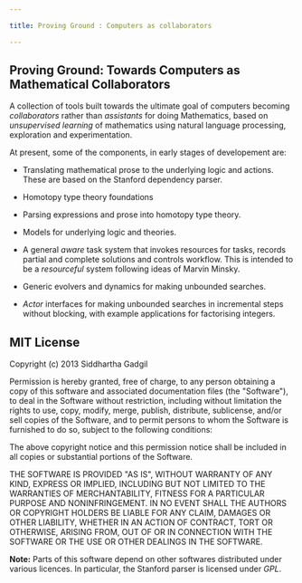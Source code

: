 ---title: Proving Ground : Computers as collaborators---## Proving Ground: Towards Computers as Mathematical CollaboratorsA collection of tools built towards the ultimate goal of computers becoming *collaborators* rather than *assistants* for doing Mathematics, based on *unsupervised learning* of mathematics using natural language processing, exploration and experimentation. At present, some of the components, in early stages of developement are:* Translating mathematical prose to the underlying logic and actions. These are based on the Stanford dependency parser.* Homotopy type theory foundations* Parsing expressions and prose into homotopy type theory.* Models for underlying logic and theories.* A general *aware* task system that invokes resources for tasks, records partial and complete solutions and controls workflow. This is intended to be a *resourceful* system following ideas of Marvin Minsky.* Generic evolvers and dynamics for making unbounded searches.* *Actor* interfaces for making unbounded searches in incremental steps without blocking, with example applications for factorising integers. ## MIT LicenseCopyright (c) 2013 Siddhartha GadgilPermission is hereby granted, free of charge, to any person obtaining a copyof this software and associated documentation files (the "Software"), to dealin the Software without restriction, including without limitation the rightsto use, copy, modify, merge, publish, distribute, sublicense, and/or sellcopies of the Software, and to permit persons to whom the Software isfurnished to do so, subject to the following conditions:The above copyright notice and this permission notice shall be included inall copies or substantial portions of the Software.THE SOFTWARE IS PROVIDED "AS IS", WITHOUT WARRANTY OF ANY KIND, EXPRESS ORIMPLIED, INCLUDING BUT NOT LIMITED TO THE WARRANTIES OF MERCHANTABILITY,FITNESS FOR A PARTICULAR PURPOSE AND NONINFRINGEMENT. IN NO EVENT SHALL THEAUTHORS OR COPYRIGHT HOLDERS BE LIABLE FOR ANY CLAIM, DAMAGES OR OTHERLIABILITY, WHETHER IN AN ACTION OF CONTRACT, TORT OR OTHERWISE, ARISING FROM,OUT OF OR IN CONNECTION WITH THE SOFTWARE OR THE USE OR OTHER DEALINGS INTHE SOFTWARE.**Note:** Parts of this software depend on other softwares distributed under various licences. In particular, the Stanford parser is licensed under *GPL*.